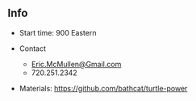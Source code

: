 ## Info

* Start time:
  900 Eastern

* Contact
  - Eric.McMullen@Gmail.com
  - 720.251.2342

* Materials: 
  https://github.com/bathcat/turtle-power

